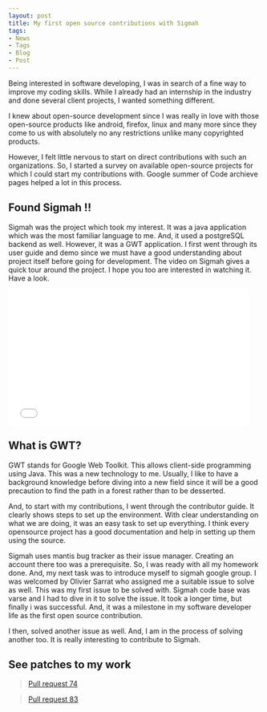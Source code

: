 ```yaml
---
layout: post
title: My first open source contributions with Sigmah
tags:
- News
- Tags
- Blog
- Post
---
```


Being interested in software developing, I was in search of a fine way to improve my coding skills. While I already had an internship in the industry and done several client projects, I wanted something different.

I knew about open-source development since I was really in love with those open-source products like android, firefox, linux and many more since they come to us with absolutely no any restrictions unlike many copyrighted products.

However, I felt little nervous to start on direct contributions with such an organizations. So, I started a survey on available open-source projects for which I could start my contributions with. Google summer of Code archieve pages helped a lot in this process.

## Found Sigmah !!

Sigmah was the project which took my interest. It was a java application which was the most familiar language to me. And, it used a postgreSQL backend as well. However, it was a GWT application. I first went through its user guide and demo since we must have a good understanding about project itself before going for development. The video on Sigmah gives a quick tour around the project. I hope you too are interested in watching it. Have a look.

<iframe frameborder="0" width="480" height="270"
src="//www.dailymotion.com/embed/video/x34m1mq?autoplay=0"
allowfullscreen></iframe>

## What is GWT?

GWT stands for Google Web Toolkit. This allows client-side programming using Java. This was a new technology to me. Usually, I like to have a background knowledge before diving into a new field since it will be a good precaution to find the path in a forest rather than to be desserted.

And, to start with my contributions, I went through the contributor guide. It clearly shows steps to set up the environment. With clear understanding on what we are doing, it was an easy task to set up everything. I think every opensource project has a good documentation and help in setting up them using the source.

Sigmah uses mantis bug tracker as their issue manager. Creating an account there too was a prerequisite. So, I was ready with all my homework done. And, my next task was to introduce myself to sigmah google group. I was welcomed by Olivier Sarrat who assigned me a suitable issue to solve as well. This was my first issue to be solved with. Sigmah code base was varse and I had to dive in it to solve the issue. It took a longer time, but finally i was successful. And, it was a milestone in my software developer life as the first open source contribution.

I then, solved another issue as well. And, I am in the process of solving another too. It is really interesting to contribute to Sigmah.

## See patches to my work

>[Pull request 74](https://patch-diff.githubusercontent.com/raw/sigmah-dev/sigmah/pull/74.patch)

>[Pull request 83](https://patch-diff.githubusercontent.com/raw/sigmah-dev/sigmah/pull/83.patch)



